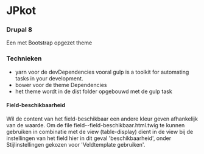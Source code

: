 # JPkot

### Drupal 8
Een met Bootstrap opgezet theme

### Technieken
- yarn voor de devDependencies vooral gulp is a toolkit for automating tasks in your development.  
- bower voor de theme Dependencies
- het theme wordt in de dist folder opgebouwd met de gulp task

#### Field-beschikbaarheid
Wil de content van het field-beschikbaar een andere kleur geven afhankelijk van de waarde.
Om de file field--field-beschikbaar.html.twig te kunnen gebruiken in combinatie met de view (table-display) dient in de view bij de 
instellingen van het field hier in dit geval 'beschikbaarheid', onder Stijlinstellingen gekozen voor 'Veldtemplate gebruiken'.
